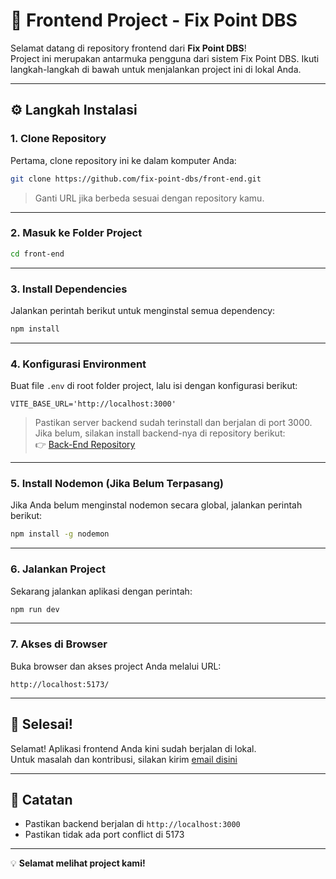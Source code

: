 # 🚀 Frontend Project - Fix Point DBS

Selamat datang di repository frontend dari **Fix Point DBS**!  
Project ini merupakan antarmuka pengguna dari sistem Fix Point DBS. Ikuti langkah-langkah di bawah untuk menjalankan project ini di lokal Anda.

---

## ⚙️ Langkah Instalasi

### 1. Clone Repository
Pertama, clone repository ini ke dalam komputer Anda:

```bash
git clone https://github.com/fix-point-dbs/front-end.git
```

> Ganti URL jika berbeda sesuai dengan repository kamu.

---

### 2. Masuk ke Folder Project

```bash
cd front-end
```

---

### 3. Install Dependencies

Jalankan perintah berikut untuk menginstal semua dependency:

```bash
npm install
```

---

### 4. Konfigurasi Environment

Buat file `.env` di root folder project, lalu isi dengan konfigurasi berikut:

```env
VITE_BASE_URL='http://localhost:3000'
```

> Pastikan server backend sudah terinstall dan berjalan di port 3000.  
Jika belum, silakan install backend-nya di repository berikut:  
👉 [Back-End Repository](https://github.com/fix-point-dbs/back-end/)

---

### 5. Install Nodemon (Jika Belum Terpasang)

Jika Anda belum menginstal nodemon secara global, jalankan perintah berikut:

```bash
npm install -g nodemon
```

---

### 6. Jalankan Project

Sekarang jalankan aplikasi dengan perintah:

```bash
npm run dev
```

---

### 7. Akses di Browser

Buka browser dan akses project Anda melalui URL:

```
http://localhost:5173/
```

---

## 🎉 Selesai!

Selamat! Aplikasi frontend Anda kini sudah berjalan di lokal.  
Untuk masalah dan kontribusi, silakan kirim [email disini](adzazarf@gmail.com)

---

## 📌 Catatan

- Pastikan backend berjalan di `http://localhost:3000`
- Pastikan tidak ada port conflict di 5173

---

💡 **Selamat melihat project kami!**